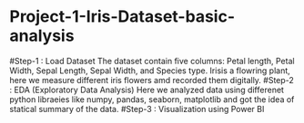 # Project-1-Iris-Dataset-basic-analysis
#Step-1 : Load Dataset
The dataset contain five columns: Petal length, Petal Width, Sepal Length, Sepal Width, and Species type. Irisis a flowring plant, here we measure different iris flowers amd recorded them digitally.
#Step-2 : EDA (Exploratory Data Analysis)
Here we analyzed data using differenet python libraeies like numpy, pandas, seaborn, matplotlib and got the idea of statical summary of the data.
#Step-3 : Visualization using Power BI
